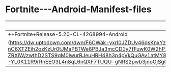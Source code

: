 # Fortnite---Android-Manifest-files

|APK|Link|
|--|--|
|++Fortnite+Release-5.20-CL-4268994-Android|[Download]
(https://dw.uptodown.com/dwn/F6CWak-yxrI0JZDUv46qsKnxYzFqZT-nC6XTZEih2ozKzUr0tJMaPBTWe8PBJa3mcCD1y7fFuwK0W2hP24IYBIIRG0Lg2fQyVV9PEOldQKpaH36Ktf2X81Jxkj-ZRXiW/zwthD2STS9qM0lwurRJeuHRH48h3p4pVkQuGAv1atMY8nRNX_xCiEf_y1Cuo_TAJLUyCJCGxYN7wXfR8YHYv6XaNmKp4vJWLzsNLGJauzAejXXOw2gr7sg1oovrvSWpx/-YL0K11R9rRnEEO3L4n8qL6nQXF7TUQU-gNRS2pwb3jnoOjSgCb-Z0G5udgwS8x5jaOR-BlXh6gYXbN_nKhJI1Tnd3Xiai5KDGrIIE4e7CY=/)|

